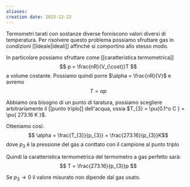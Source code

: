 ```yaml
---
aliases: 
creation date: 2023-12-22
---
```


Termometri tarati con sostanze diverse forniscono valori diversi di temperatura. Per risolvere questo problema possiamo sfruttare gas in condizioni [[Ideale|ideali]] affinchè si comportino allo stesso modo.

In particolare possiamo sfruttare come [[caratteristica termometrica]]
$$ p = \frac{nR}{V_{\cost}}T $$
a volume costante.
Possiamo quindi porre $\alpha = \frac{nR}{V}$ e avremo
$$ T =\alpha p  $$

Abbiamo ora bisogno di un punto di taratura, possiamo scegliere arbitrariamente il [[punto triplo]] dell'acqua, ossia $T_{3} = \pu{0.1^o C } = \pu{ 273.16 K }$.

Otteniamo così:
$$ \alpha = \frac{T_{3}}{p_{3}} = \frac{273.16}{p_{3}}K$$
dove $p_{3}$ è la pressione del gas a conttato con il campione al punto triplo

Quindi la caratteristica termometrica del termometro a gas perfetto sarà:
$$ T = \frac{273.16}{p_{3}}p $$

Se $p_{3} \to 0$ il valore misurato non dipende dal gas usato.